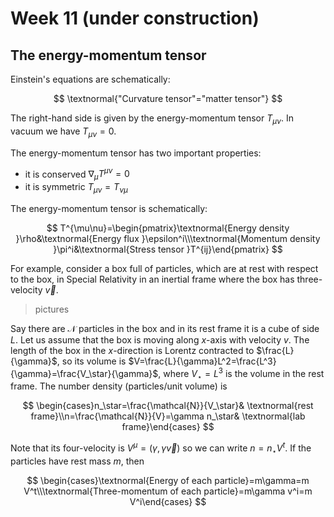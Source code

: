 # Week 11 (under construction)

## The energy-momentum tensor

Einstein's equations are schematically:

$$
\textnormal{"Curvature tensor"="matter tensor"}
$$

The right-hand side is given by the energy-momentum tensor $T_{\mu\nu}$. In vacuum we have $T_{\mu\nu}=0$.

The energy-momentum tensor has two important properties:
- it is conserved $\nabla_\mu T^{\mu\nu}=0$
- it is symmetric $T_{\mu\nu}=T_{\nu\mu}$

The energy-momentum tensor is schematically:

$$
T^{\mu\nu}=\begin{pmatrix}\textnormal{Energy density }\rho&\textnormal{Energy flux }\epsilon^i\\\textnormal{Momentum density }\pi^i&\textnormal{Stress tensor }T^{ij}\end{pmatrix}
$$

For example, consider a box full of particles, which are at rest with respect to the box, in Special Relativity in an inertial frame where the box has three-velocity $\vec{v}$.

>pictures

Say there are $\mathcal{N}$ particles in the box and in its rest frame it is a cube of side $L$. Let us assume that the box is moving along $x$-axis with velocity $v$. The length of the box in the $x$-direction is Lorentz contracted to $\frac{L}{\gamma}$, so its volume is $V=\frac{L}{\gamma}L^2=\frac{L^3}{\gamma}=\frac{V_\star}{\gamma}$, where $V_\star=L^3$ is the volume in the rest frame. The number density (particles/unit volume) is

$$
\begin{cases}n_\star=\frac{\mathcal{N}}{V_\star}& \textnormal{rest frame}\\n=\frac{\mathcal{N}}{V}=\gamma n_\star& \textnormal{lab frame}\end{cases}
$$

Note that its four-velocity is $V^\mu=(\gamma,\gamma \vec{v})$ so we can write $n=n_\star V^t$. If the particles have rest mass $m$, then

$$
\begin{cases}\textnormal{Energy of each particle}=m\gamma=m V^t\\\textnormal{Three-momentum of each particle}=m\gamma v^i=m V^i\end{cases}
$$
